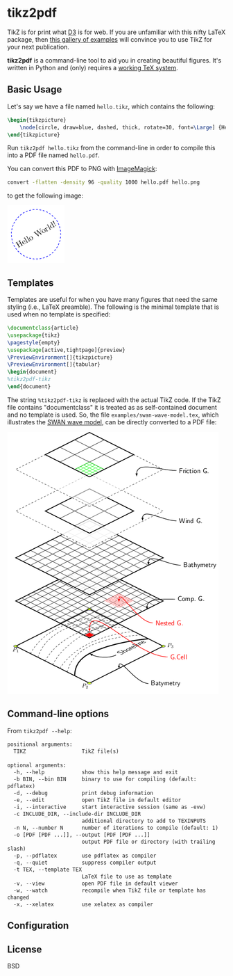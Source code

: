 tikz2pdf
========

TikZ is for print what [D3](http://d3js.org/) is for web. If you are unfamiliar with this nifty LaTeX package, then [this gallery of examples](http://www.texample.net/tikz/examples/all/) will convince you to use TikZ for your next publication.

**tikz2pdf** is a command-line tool to aid you in creating beautiful figures.
It's written in Python and (only) requires a [working TeX system](http://en.wikibooks.org/wiki/LaTeX/Installation). 

Basic Usage
-----------

Let's say we have a file named `hello.tikz`, which contains the following:

```latex
\begin{tikzpicture}
	\node[circle, draw=blue, dashed, thick, rotate=30, font=\Large] {Hello World!};
\end{tikzpicture}
```

Run `tikz2pdf hello.tikz` from the command-line in order to compile this into a PDF file named `hello.pdf`.

You can convert this PDF to PNG with [ImageMagick](http://www.imagemagick.org/script/index.php):

```bash
convert -flatten -density 96 -quality 1000 hello.pdf hello.png
```

to get the following image:

![Hello World!](examples/hello.png)

Templates
---------

Templates are useful for when you have many figures that need the same styling (i.e., LaTeX preamble). The following is the minimal template that is used when no template is specified:

```latex
\documentclass{article}
\usepackage{tikz}
\pagestyle{empty}
\usepackage[active,tightpage]{preview}
\PreviewEnvironment[]{tikzpicture}
\PreviewEnvironment[]{tabular}
\begin{document}
%tikz2pdf-tikz
\end{document}
```

The string `%tikz2pdf-tikz` is replaced with the actual TikZ code. If the TikZ file contains "documentclass" it is treated as as self-contained document and no template is used. So, the file `examples/swan-wave-model.tex`, which illustrates the [SWAN wave model](http://www.texample.net/tikz/examples/swan-wave-model/), can be directly converted to a PDF file:

![SWAN Model](examples/swan-wave-model.png)

Command-line options
--------------------

From `tikz2pdf --help`:

    positional arguments:
      TIKZ                  TikZ file(s)
    
    optional arguments:
      -h, --help            show this help message and exit
      -b BIN, --bin BIN     binary to use for compiling (default: pdflatex)
      -d, --debug           print debug information
      -e, --edit            open TikZ file in default editor
      -i, --interactive     start interactive session (same as -evw)
      -c INCLUDE_DIR, --include-dir INCLUDE_DIR
                            additional directory to add to TEXINPUTS
      -n N, --number N      number of iterations to compile (default: 1)
      -o [PDF [PDF ...]], --output [PDF [PDF ...]]
                            output PDF file or directory (with trailing slash)
      -p, --pdflatex        use pdflatex as compiler
      -q, --quiet           suppress compiler output
      -t TEX, --template TEX
                            LaTeX file to use as template
      -v, --view            open PDF file in default viewer
      -w, --watch           recompile when TikZ file or template has changed
      -x, --xelatex         use xelatex as compiler

Configuration
-------------




License
-------

BSD
